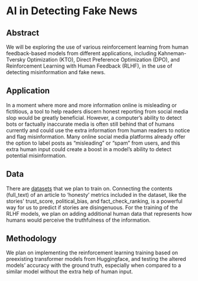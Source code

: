 # AI in Detecting Fake News 

## Abstract 
We will be exploring the use of various reinforcement learning from human feedback-based models from different applications, including Kahneman-Tversky Optimization (KTO), Direct Preference Optimization (DPO), and Reinforcement Learning with Human Feedback (RLHF), in the use of detecting misinformation and fake news.

## Application
In a moment where more and more information online is misleading or fictitious, a tool to help readers discern honest reporting from social media slop would be greatly beneficial. However, a computer’s ability to detect bots or factually inaccurate media is often still behind that of humans currently and could use the extra information from human readers to notice and flag misinformation. Many online social media platforms already offer the option to label posts as “misleading” or “spam” from users, and this extra human input could create a boost in a model’s ability to detect potential misinformation.

## Data
There are [datasets](https://www.kaggle.com/datasets/khushikyad001/fake-news-detection) that we plan to train on. Connecting the contents (full_text) of an article to ‘honesty’ metrics included in the dataset, like the stories' trust_score, political_bias, and fact_check_ranking, is a powerful way for us to predict if stories are disingenuous. For the training of the RLHF models, we plan on adding additional human data that represents how humans would perceive the truthfulness of the information.

## Methodology
We plan on implementing the reinforcement learning training based on preexisting transformer models from Huggingface, and testing the altered models’ accuracy with the ground truth, especially when compared to a similar model without the extra help of human input.

